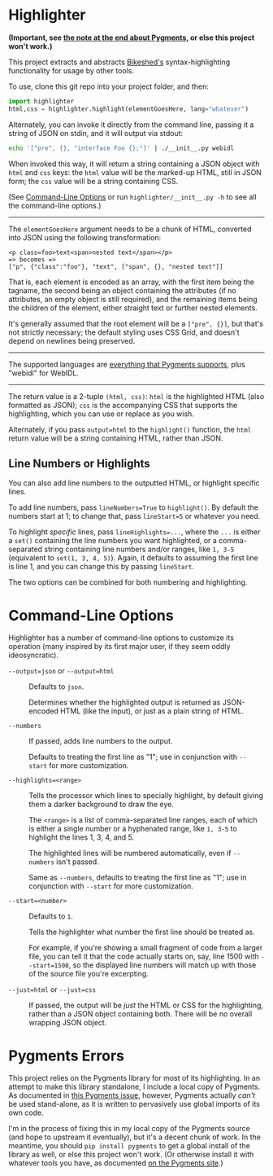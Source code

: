 Highlighter
===========

**(Important, see [the note at the end about Pygments](#pygments-errors), or else this project won't work.)**

This project extracts and abstracts [Bikeshed's](https://www.github.com/tabatkins/bikeshed) syntax-highlighting functionality for usage by other tools.

To use, clone this git repo into your project folder,
and then:

```python
import highlighter
html,css = highlighter.highlight(elementGoesHere, lang="whatever")
```

Alternately, you can invoke it directly from the command line,
passing it a string of JSON on stdin,
and it will output via stdout:

```bash
echo '["pre", {}, "interface Foo {};"]' | ./__init__.py webidl
```

When invoked this way,
it will return a string containing a JSON object with `html` and `css` keys:
the `html` value will be the marked-up HTML, still in JSON form;
the `css` value will be a string containing CSS.

(See [Command-Line Options](#command-line-options)
or run `highlighter/__init__.py -h` to see all the command-line options.)

-----

The `elementGoesHere` argument needs to be a chunk of HTML,
converted into JSON using the following transformation:

```
<p class=foo>text<span>nested text</span></p>
=> becomes =>
["p", {"class":"foo"}, "text", ["span", {}, "nested text"]]
```

That is, each element is encoded as an array,
with the first item being the tagname,
the second being an object containing the attributes
(if no attributes, an empty object is still required),
and the remaining items being the children of the element,
either straight text or further nested elements.

It's generally assumed that the root element will be a `["pre", {}]`,
but that's not strictly necessary;
the default styling uses CSS Grid,
and doesn't depend on newlines being preserved.

-----

The supported languages are [everything that Pygments supports](http://pygments.org/languages/),
plus "webidl" for WebIDL.

-----

The return value is a 2-tuple `(html, css)`:
`html` is the highlighted HTML
(also formatted as JSON);
`css` is the accompanying CSS that supports the highlighting,
which you can use or replace as you wish.

Alternately, if you pass `output=html` to the `highlight()` function,
the `html` return value will be a string containing HTML,
rather than JSON.

Line Numbers or Highlights
--------------------------

You can also add line numbers to the outputted HTML,
or highlight specific lines.

To add line numbers,
pass `lineNumbers=True` to `highlight()`.
By default the numbers start at 1;
to change that, pass `lineStart=5` or whatever you need.

To highlight *specific* lines,
pass `lineHighlights=...`,
where the `...` is either a `set()` containing the line numbers you want highlighted,
or a comma-separated string containing line numbers and/or ranges, like `1, 3-5`
(equivalent to `set(1, 3, 4, 5)`).
Again, it defaults to assuming the first line is line 1,
and you can change this by passing `lineStart`.

The two options can be combined for both numbering and highlighting.

Command-Line Options
====================

Highlighter has a number of command-line options to customize its operation
(many inspired by its first major user,
if they seem oddly ideosyncratic).

<dl>
<dt><code>--output=json</code> or <code>--output=html</code>
<dd>

Defaults to `json`.

Determines whether the highlighted output is returned as JSON-encoded HTML
(like the input),
or just as a plain string of HTML.

<dt><code>--numbers</code>
<dd>

If passed, adds line numbers to the output.

Defaults to treating the first line as "1";
use in conjunction with `--start` for more customization.

<dt><code>--highlights=&lt;range></code>
<dd>

Tells the processor which lines to specially highlight,
by default giving them a darker background to draw the eye.

The `<range>` is a list of comma-separated line ranges,
each of which is either a single number
or a hyphenated range,
like `1, 3-5` to highlight the lines 1, 3, 4, and 5.

The highlighted lines will be numbered automatically,
even if `--numbers` isn't passed.

Same as `--numbers`,
defaults to treating the first line as "1";
use in conjunction with `--start` for more customization.

<dt><code>--start=&lt;number></code>
<dd>

Defaults to `1`.

Tells the highlighter what number the first line should be treated as.

For example, if you're showing a small fragment of code from a larger file,
you can tell it that the code actually starts on, say, line 1500
with `--start=1500`,
so the displayed line numbers will match up with those of the source file you're excerpting.

<dt><code>--just=html</code> or <code>--just=css</code>
<dd>

If passed, the output will be *just* the HTML or CSS for the highlighting,
rather than a JSON object containing both.
There will be no overall wrapping JSON object.
</dl>


Pygments Errors
===============

This project relies on the Pygments library for most of its highlighting.
In an attempt to make this library standalone,
I include a local copy of Pygments.
As documented in [this Pygments issue](https://bitbucket.org/birkenfeld/pygments-main/issues/1448/pygments-relies-on-global-imports-of-its),
however,
Pygments actually *can't* be used stand-alone,
as it is written to pervasively use global imports of its own code.

I'm in the process of fixing this in my local copy of the Pygments source
(and hope to upstream it eventually),
but it's a decent chunk of work.
In the meantime,
you should `pip install pygments` to get a global install of the library as well,
or else this project won't work.
(Or otherwise install it with whatever tools you have,
as documented [on the Pygments site](http://pygments.org/).)
